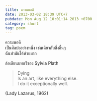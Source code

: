 ```yaml
---
title: ความพอดี
date: 2013-03-02 18:39 UTC+7
pubdate: Mon Aug 12 10:01:14 2013 +0700
category: short
tag: poem
---
```


ความพอดี  
เป็นศิลปะอย่างหนึ่ง เช่นเดียวกับสิ่งอื่นๆ  
ฉันทำมันได้ห่วยมาก  

ล้อเลียนบทกวีของ Sylvia Plath

> Dying  
> Is an art, like everything else.  
> I do it exceptionally well.  

(Lady Lazarus, 1962)
